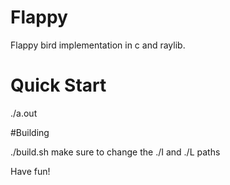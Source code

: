 # Flappy
Flappy bird implementation in c and raylib.

# Quick Start 
./a.out

#Building

./build.sh
make sure to change the ./I and ./L paths

Have fun!
